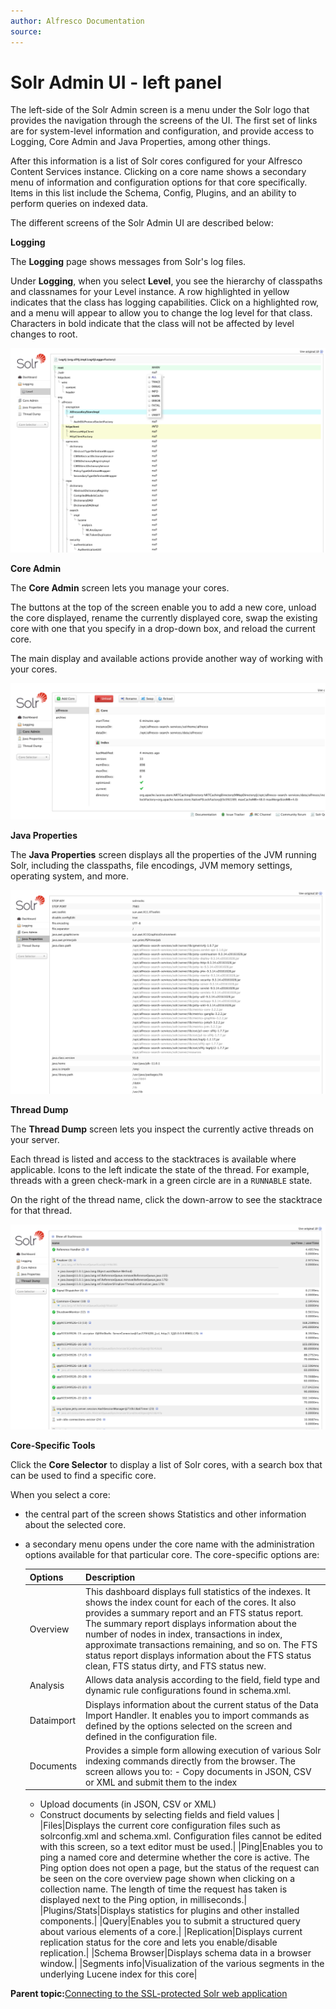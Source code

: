 ```yaml
---
author: Alfresco Documentation
source: 
---
```


# Solr Admin UI - left panel

The left-side of the Solr Admin screen is a menu under the Solr logo that provides the navigation through the screens of the UI. The first set of links are for system-level information and configuration, and provide access to Logging, Core Admin and Java Properties, among other things.

After this information is a list of Solr cores configured for your Alfresco Content Services instance. Clicking on a core name shows a secondary menu of information and configuration options for that core specifically. Items in this list include the Schema, Config, Plugins, and an ability to perform queries on indexed data.

The different screens of the Solr Admin UI are described below:

**Logging**

The **Logging** page shows messages from Solr's log files.

Under **Logging**, when you select **Level**, you see the hierarchy of classpaths and classnames for your Level instance. A row highlighted in yellow indicates that the class has logging capabilities. Click on a highlighted row, and a menu will appear to allow you to change the log level for that class. Characters in bold indicate that the class will not be affected by level changes to root.

![](../images/logging.png)

**Core Admin**

The **Core Admin** screen lets you manage your cores.

The buttons at the top of the screen enable you to add a new core, unload the core displayed, rename the currently displayed core, swap the existing core with one that you specify in a drop-down box, and reload the current core.

The main display and available actions provide another way of working with your cores.

![](../images/coreadmin.png)

**Java Properties**

The **Java Properties** screen displays all the properties of the JVM running Solr, including the classpaths, file encodings, JVM memory settings, operating system, and more.

![](../images/javaproperties.png)

**Thread Dump**

The **Thread Dump** screen lets you inspect the currently active threads on your server.

Each thread is listed and access to the stacktraces is available where applicable. Icons to the left indicate the state of the thread. For example, threads with a green check-mark in a green circle are in a `RUNNABLE` state.

On the right of the thread name, click the down-arrow to see the stacktrace for that thread.

![](../images/threaddump.png)

**Core-Specific Tools**

Click the **Core Selector** to display a list of Solr cores, with a search box that can be used to find a specific core.

When you select a core:

-   the central part of the screen shows Statistics and other information about the selected core.
-   a secondary menu opens under the core name with the administration options available for that particular core. The core-specific options are:

    |Options|Description|
    |-------|-----------|
    |Overview|This dashboard displays full statistics of the indexes. It shows the index count for each of the cores. It also provides a summary report and an FTS status report. The summary report displays information about the number of nodes in index, transactions in index, approximate transactions remaining, and so on. The FTS status report displays information about the FTS status clean, FTS status dirty, and FTS status new.|
    |Analysis|Allows data analysis according to the field, field type and dynamic rule configurations found in schema.xml.|
    |Dataimport|Displays information about the current status of the Data Import Handler. It enables you to import commands as defined by the options selected on the screen and defined in the configuration file.|
    |Documents|Provides a simple form allowing execution of various Solr indexing commands directly from the browser. The screen allows you to:    -   Copy documents in JSON, CSV or XML and submit them to the index
    -   Upload documents \(in JSON, CSV or XML\)
    -   Construct documents by selecting fields and field values
|
    |Files|Displays the current core configuration files such as solrconfig.xml and schema.xml. Configuration files cannot be edited with this screen, so a text editor must be used.|
    |Ping|Enables you to ping a named core and determine whether the core is active. The Ping option does not open a page, but the status of the request can be seen on the core overview page shown when clicking on a collection name. The length of time the request has taken is displayed next to the Ping option, in milliseconds.|
    |Plugins/Stats|Displays statistics for plugins and other installed components.|
    |Query|Enables you to submit a structured query about various elements of a core.|
    |Replication|Displays current replication status for the core and lets you enable/disable replication.|
    |Schema Browser|Displays schema data in a browser window.|
    |Segments info|Visualization of the various segments in the underlying Lucene index for this core|




**Parent topic:**[Connecting to the SSL-protected Solr web application](../tasks/ssl-protect-solrwebapp.md)

